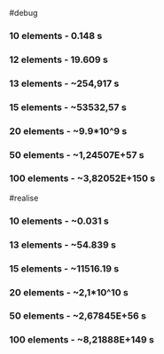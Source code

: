 #debug
### 10 elements - 0.148 s
### 12 elements - 19.609 s
### 13 elements - ~254,917 s
### 15 elements - ~53532,57 s
### 20 elements - ~9.9*10^9 s
### 50 elements - ~1,24507E+57 s
### 100 elements - ~3,82052E+150 s

#realise
### 10 elements - ~0.031 s
### 13 elements - ~54.839 s
### 15 elements - ~11516.19 s
### 20 elements - ~2,1*10^10 s
### 50 elements - ~2,67845E+56 s
### 100 elements - ~8,21888E+149 s
